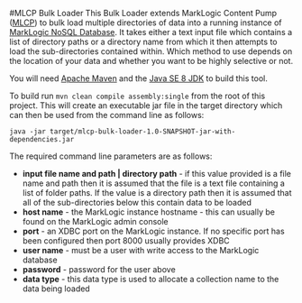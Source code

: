 #MLCP Bulk Loader
This Bulk Loader extends MarkLogic Content Pump ([MLCP](https://developer.marklogic.com/products/mlcpMLCP)) to bulk load multiple directories of data into a running instance of [MarkLogic NoSQL Database](http://www.marklogic.com/). It takes either a text input file which contains a list of directory paths or a directory name from which it then attempts to load the sub-directories contained within. Which method to use depends on the location of your data and whether you want to be highly selective or not.

You will need [Apache Maven](https://maven.apache.org/) and the [Java SE 8 JDK](http://www.oracle.com/technetwork/java/javase/downloads/index-jsp-138363.html) to build this tool. 

To build run `mvn clean compile assembly:single` from the root of this project. This will create an executable jar file in the target directory which can then be used from the command line as follows:
 
    java -jar target/mlcp-bulk-loader-1.0-SNAPSHOT-jar-with-dependencies.jar

The required command line parameters are as follows:

- **input file name and path | directory path** - if this value provided is a file name and path then it is assumed that the file is a text file containing a list of folder paths. If the value is a directory path then it is assumed that all of the sub-directories below this contain data to be loaded   
- **host name** - the MarkLogic instance hostname - this can usually be found on the MarkLogic admin console
- **port** - an XDBC port on the MarkLogic instance. If no specific port has been configured then port 8000 usually provides XDBC
- **user name** - must be a user with write access to the MarkLogic database
- **password** - password for the user above
- **data type** - this data type is used to allocate a collection name to the data being loaded 

